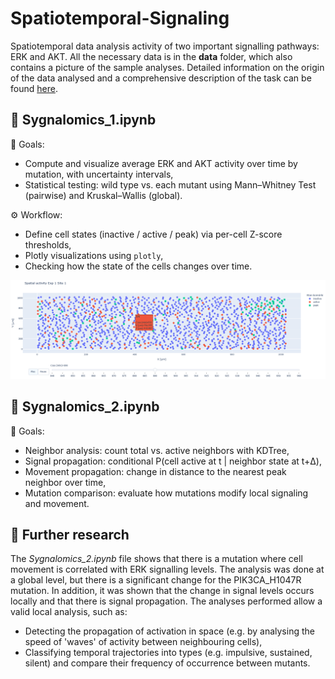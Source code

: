 # Spatiotemporal-Signaling
Spatiotemporal data analysis activity of two important signalling pathways: ERK and AKT. All the necessary data is in the **data** folder, which also contains a picture of the sample analyses. Detailed information on the origin of the data analysed and a comprehensive description of the task can be found [here](https://github.com/kugi8412/Spatiotemporal-Signaling/blob/main/Spatiotemporal_description.pdf).

## 🔬 Sygnalomics_1.ipynb
🎯 Goals:
* Compute and visualize average ERK and AKT activity over time by mutation, with uncertainty intervals,
* Statistical testing: wild type vs. each mutant using Mann–Whitney Test (pairwise) and Kruskal–Wallis (global).

⚙️ Workflow:
* Define cell states (inactive / active / peak) via per-cell Z-score thresholds,
* Plotly visualizations using `plotly`,
* Checking how the state of the cells changes over time.

![Example Frame](./data/cells.png)

## 🔬 Sygnalomics_2.ipynb
🎯 Goals:
* Neighbor analysis: count total vs. active neighbors with KDTree,
* Signal propagation: conditional P(cell active at t | neighbor state at t+Δ),
* Movement propagation: change in distance to the nearest peak neighbor over time,
* Mutation comparison: evaluate how mutations modify local signaling and movement.

## 🔬 Further research
The _Sygnalomics_2.ipynb_ file shows that there is a mutation where cell movement is correlated with ERK signalling levels. The analysis was done at a global level, but there is a significant change for the PIK3CA_H1047R mutation. In addition, it was shown that the change in signal levels occurs locally and that there is signal propagation. The analyses performed allow a valid local analysis, such as:
* Detecting the propagation of activation in space (e.g. by analysing the speed of 'waves' of activity between neighbouring cells),
* Classifying temporal trajectories into types (e.g. impulsive, sustained, silent) and compare their frequency of occurrence between mutants.

